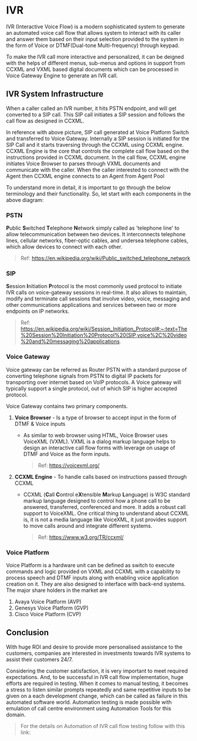 # IVR

IVR (Interactive Voice Flow) is a modern sophisticated system to generate an automated voice call flow that allows system to interact with its caller and answer them based on their input selection provided to the system in the form of Voice or DTMF(Dual-tone Multi-frequency) through keypad. 

To make the IVR call more interactive and personalized, it can be deigned with the helps of different menus, sub-menus and options in support from CCXML and VXML based digital documents which can be processed in Voice Gateway Engine to generate an IVR call.



## IVR System Infrastructure

When a caller called an IVR number, it hits PSTN endpoint, and will get converted to  a SIP call. This SIP call initiates a SIP session and follows the call flow as designed in CCXML.







In reference with above picture, SIP call generated at Voice Platform Switch and transferred to  Voice Gateway. Internally a SIP session is initiated for the SIP Call and it starts traversing through the CCXML using CCXML engine. CCXML Engine is the core that controls the complete call flow based on the instructions provided in CCXML document. In the call flow, CCXML engine initiates Voice Browser to parses through VXML documents and communicate with the caller. When the caller interested to connect with the Agent then CCXML engine connects to an Agent from Agent Pool

To understand more in detail, it is important to go through the below terminology and their functionality. So, let start with each components in the above diagram:

### PSTN

**P**ublic **S**witched **T**elephone **N**etwork simply called as 'telephone line' to allow telecommunication between two devices. It interconnects telephone lines, cellular networks, fiber-optic cables, and undersea telephone cables, which allow devices to connect with each other.

> Ref: https://en.wikipedia.org/wiki/Public_switched_telephone_network

### SIP

**S**ession **I**nitiation **P**rotocol is the most commonly used protocol to initiate IVR calls on voice-gateway sessions in real-time. It also allows to maintain, modify and terminate call sessions that involve video, voice, messaging and other communications applications and services between two or more endpoints on IP networks.

> Ref: https://en.wikipedia.org/wiki/Session_Initiation_Protocol#:~:text=The%20Session%20Initiation%20Protocol%20(SIP,voice%2C%20video%20and%20messaging%20applications.

### Voice Gateway

Voice gateway can be referred as Router PSTN with a standard purpose of converting telephone signals from PSTN to digital IP packets for transporting over internet based on VoIP protocols. A Voice gateway will typically support a single protocol, out of which SIP is higher accepted protocol.

Voice Gateway contains two primary components.

1. **Voice Browser** -  Is a type of browser to accept input in the form of DTMF & Voice inputs

   - As similar to web browser using HTML, Voice Browser uses VoiceXML (VXML). VXML is a dialog markup language helps to design an interactive call flow forms with leverage on usage of DTMF and Voice as the form inputs. 

     > Ref: https://voicexml.org/

2. **CCXML Engine** - To handle calls based on instructions passed through CCXML

   - CCXML (**C**all **C**ontrol e**X**tensible **M**arkup **L**anguage) is W3C standard markup language designed to control how a phone call to be answered, transferred, conferenced and more. It adds a robust call support to VoiceXML. One critical thing to understand about CCXML is, it is not a media language like VoiceXML, it just provides support to move calls around and integrate different systems.

     > Ref: https://www.w3.org/TR/ccxml/

### Voice Platform

Voice Platform is a hardware unit can be defined as switch to execute commands and logic provided on VXML and CCXML with a capability to process speech and DTMF inputs along with enabling voice application creation on it. They are also designed to interface with back-end systems. The major share holders in the market are

1. Avaya Voice Platform (AVP)
2. Genesys Voice Platform (GVP)
3. Cisco Voice Platform (CVP)

## Conclusion

With huge ROI and desire to provide more personalised assistance to the customers, companies are interested in investments towards IVR systems to assist their customers 24/7. 

Considering the customer satisfaction, it is very important to meet required expectations. And, to be successful in IVR call flow implementation, huge efforts are required in testing. When it comes to manual testing, it becomes a stress to listen similar prompts repeatedly and same repetitive inputs to be given on a each development change, which can be called as failure in this automated software world. Automation testing is made possible with emulation of call centre environment using Automation Tools for this domain.

> For the details on Automation of IVR call flow testing follow with this link:

 


